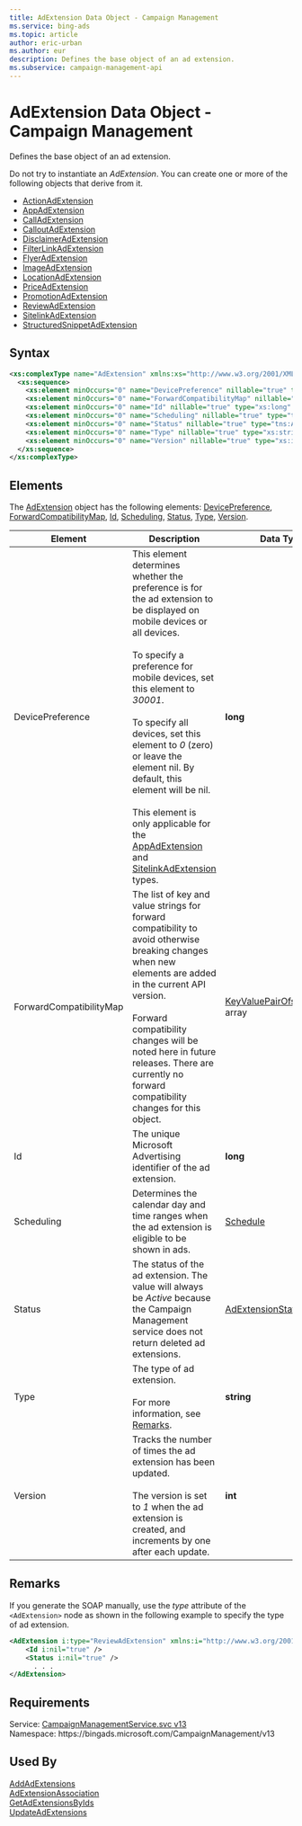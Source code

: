 ```yaml
---
title: AdExtension Data Object - Campaign Management
ms.service: bing-ads
ms.topic: article
author: eric-urban
ms.author: eur
description: Defines the base object of an ad extension.
ms.subservice: campaign-management-api
---
```

# AdExtension Data Object - Campaign Management
Defines the base object of an ad extension.

Do not try to instantiate an *AdExtension*. You can create one or more of the following objects that derive from it.
- [ActionAdExtension](actionadextension.md)  
- [AppAdExtension](appadextension.md)  
- [CallAdExtension](calladextension.md)  
- [CalloutAdExtension](calloutadextension.md)  
- [DisclaimerAdExtension](disclaimeradextension.md)  
- [FilterLinkAdExtension](filterlinkadextension.md)  
- [FlyerAdExtension](flyeradextension.md)  
- [ImageAdExtension](imageadextension.md)  
- [LocationAdExtension](locationadextension.md)  
- [PriceAdExtension](priceadextension.md)  
- [PromotionAdExtension](promotionadextension.md)  
- [ReviewAdExtension](reviewadextension.md)  
- [SitelinkAdExtension](sitelinkadextension.md)  
- [StructuredSnippetAdExtension](structuredsnippetadextension.md)  

## Syntax
```xml
<xs:complexType name="AdExtension" xmlns:xs="http://www.w3.org/2001/XMLSchema">
  <xs:sequence>
    <xs:element minOccurs="0" name="DevicePreference" nillable="true" type="xs:long" />
    <xs:element minOccurs="0" name="ForwardCompatibilityMap" nillable="true" type="q39:ArrayOfKeyValuePairOfstringstring" xmlns:q39="http://schemas.datacontract.org/2004/07/System.Collections.Generic" />
    <xs:element minOccurs="0" name="Id" nillable="true" type="xs:long" />
    <xs:element minOccurs="0" name="Scheduling" nillable="true" type="tns:Schedule" />
    <xs:element minOccurs="0" name="Status" nillable="true" type="tns:AdExtensionStatus" />
    <xs:element minOccurs="0" name="Type" nillable="true" type="xs:string" />
    <xs:element minOccurs="0" name="Version" nillable="true" type="xs:int" />
  </xs:sequence>
</xs:complexType>
```

## <a name="elements"></a>Elements

The [AdExtension](adextension.md) object has the following elements: [DevicePreference](#devicepreference), [ForwardCompatibilityMap](#forwardcompatibilitymap), [Id](#id), [Scheduling](#scheduling), [Status](#status), [Type](#type), [Version](#version).

|Element|Description|Data Type|
|-----------|---------------|-------------|
|<a name="devicepreference"></a>DevicePreference|This element determines whether the preference is for the ad extension to be displayed on mobile devices or all devices.<br/><br/>To specify a preference for mobile devices, set this element to *30001*.<br/><br/>To specify all devices, set this element to *0* (zero) or leave the element nil. By default, this element will be nil.<br/><br/>This element is only applicable for the [AppAdExtension](appadextension.md) and [SitelinkAdExtension](sitelinkadextension.md) types.|**long**|
|<a name="forwardcompatibilitymap"></a>ForwardCompatibilityMap|The list of key and value strings for forward compatibility to avoid otherwise breaking changes when new elements are added in the current API version.<br/><br/>Forward compatibility changes will be noted here in future releases. There are currently no forward compatibility changes for this object.|[KeyValuePairOfstringstring](keyvaluepairofstringstring.md) array|
|<a name="id"></a>Id|The unique Microsoft Advertising identifier of the ad extension.|**long**|
|<a name="scheduling"></a>Scheduling|Determines the calendar day and time ranges when the ad extension is eligible to be shown in ads.|[Schedule](schedule.md)|
|<a name="status"></a>Status|The status of the ad extension. The value will always be *Active* because the Campaign Management service does not return deleted ad extensions.|[AdExtensionStatus](adextensionstatus.md)|
|<a name="type"></a>Type|The type of ad extension. <br/><br/>For more information, see [Remarks](#remarks).|**string**|
|<a name="version"></a>Version|Tracks the number of times the ad extension has been updated.<br/><br/>The version is set to *1* when the ad extension is created, and increments by one after each update.|**int**|

## <a name="remarks"></a>Remarks
If you generate the SOAP manually, use the *type* attribute of the `<AdExtension>` node as shown in the following example to specify the type of ad extension.

```xml
<AdExtension i:type="ReviewAdExtension" xmlns:i="http://www.w3.org/2001/XMLSchema-instance">
    <Id i:nil="true" />
    <Status i:nil="true" />
      . . .
</AdExtension>
```

## Requirements
Service: [CampaignManagementService.svc v13](https://campaign.api.bingads.microsoft.com/Api/Advertiser/CampaignManagement/v13/CampaignManagementService.svc)  
Namespace: https\://bingads.microsoft.com/CampaignManagement/v13  

## Used By
[AddAdExtensions](addadextensions.md)  
[AdExtensionAssociation](adextensionassociation.md)  
[GetAdExtensionsByIds](getadextensionsbyids.md)  
[UpdateAdExtensions](updateadextensions.md)  
